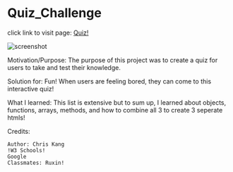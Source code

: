 # Quiz_Challenge


click link to visit page: [Quiz!](https://kjman26.github.io/password-generator-Chris-Kang/)

![screenshot](""C:\Users\kjman\Downloads\screencapture-file-C-Users-kjman-repo-Homework-Challenges-Challenges-04-Quiz-Quiz-Challenge-questions-html-2022-09-12-23_01_10.png"")



Motivation/Purpose: The purpose of this project was to create a quiz for users to take and test their knowledge.

Solution for: Fun! When users are feeling bored, they can come to this interactive quiz!

What I learned:
This list is extensive but to sum up, I learned about objects, functions, arrays, methods, and how to combine all 3 to create 3 seperate htmls!


Credits:

    Author: Chris Kang
    !W3 Schools!
    Google
    Classmates: Ruxin!    